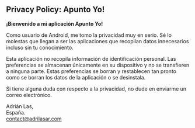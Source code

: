 ## Privacy Policy: Apunto Yo! ##

**¡Bienvenido a mi aplicación Apunto Yo!**

Como usuario de Android, me tomo la privacidad muy en serio. Sé lo molestas que llegan a ser las aplicaciones que recopilan datos innecesarios incluso sin tu conocimiento.

Esta aplicación no recopila información de identificación personal. Las preferencias se almacenan únicamente en su dispositivo y no se transfieren a ninguna parte. Estas preferencias se borran y restablecen tan pronto como se borran los datos de la aplicación o se desinstala.

Si tiene alguna duda con respecto a la privacidad, no dude en enviarme un correo electrónico.

Adrián Las,  
España.  
contact@adrilasar.com
